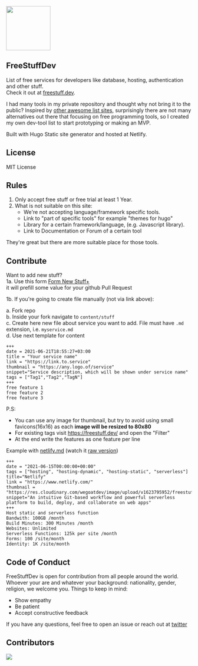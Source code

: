 <img src="https://i.ibb.co/ZHwQF1b/Screen-Shot-2022-09-23-at-15-50-49-removebg-preview.png" width="120px"/>


## FreeStuffDev
List of free services for developers like database, hosting, authentication and other stuff.  
Check it out at [freestuff.dev](https://freestuff.dev). 

I had many tools in my private repository and thought why not bring it to the public?
Inspired by [other awesome list sites](https://freestuff.dev/tags/awesome-list/), surprisingly there are not many alternatives out there that focusing on free programming tools, so I created my own dev-tool list to start prototyping or making an MVP.


Built with Hugo Static site generator and hosted at Netlify.

## License
MIT License

## Rules
1. Only accept free stuff or free trial at least 1 Year.
2. What is not suitable on this site:   
   - We're not accepting language/framework specific tools. 
   - Link to "part of specific tools" for example "themes for hugo"
   - Library for a certain framework/language, (e.g. Javascript library). 
   - Link to Documentation or Forum of a certain tool

They're great but there are more suitable place for those tools. 

## Contribute
Want to add new stuff?   
1a. Use this form
[Form New Stuff+](https://freestuff.dev/new-stuff)  
it will prefill some value for your github Pull Request

1b. If you're going to create file manually (not via link above):

a. Fork repo  
b. Inside your fork navigate to `content/stuff`  
c. Create here new file about service you want to add. File must have `.md` extension, i.e. `myservice.md`  
d. Use next template for content

```
+++
date = 2021-06-21T18:55:27+03:00
title = "Your service name"
link = "https://link.to.service"
thumbnail = "https://any.logo.of/service"
snippet="Service description, which will be shown under service name"
tags = ["Tag1","Tag2","TagN"]
+++ 
free feature 1
free feature 2
free feature 3
```

P.S:

- You can use any image for thumbnail, but try to avoid using small favicons(16x16) as each **image will be resized to 80x80**
- For existing tags visit https://freestuff.dev/ and open the "Filter"
- At the end write the features as one feature per line

Example with [netlify.md](https://github.com/NEK-RA/freeStuffDev/blob/main/content/stuff/netlify.md) (watch it [raw version](https://raw.githubusercontent.com/NEK-RA/freeStuffDev/main/content/stuff/netlify.md))
```
+++
date = "2021-06-15T00:00:00+00:00"
tags = ["hosting", "hosting-dynamic", "hosting-static", "serverless"]
title="Netlify"
link = "https://www.netlify.com/"
thumbnail = "https://res.cloudinary.com/wegoatdev/image/upload/v1623795952/freestuffdev/stuff/netlify.png"
snippet="An intuitive Git-based workflow and powerful serverless platform to build, deploy, and collaborate on web apps"
+++
Host static and serverless function
Bandwith: 100GB /month
Build Minutes: 300 Minutes /month
Websites: Unlimited
Serverless Functions: 125k per site /month
Forms: 100 /site/month
Identity: 1K /site/month
```

## Code of Conduct
FreeStuffDev is open for contribution from all people around the world. Whoever your are and whatever your background: nationality, gender, religion, we welcome you. Things to keep in mind:
- Show empathy
- Be patient
- Accept constructive feedback

If you have any questions, feel free to open an issue or reach out at [twitter](https://twitter.com/hilmanski)

## Contributors
<a href="https://github.com/hilmanski/freeStuffDev/graphs/contributors">
  <img src="https://contrib.rocks/image?repo=hilmanski/freeStuffDev" />
</a>
 
